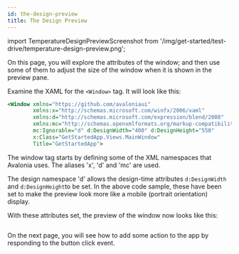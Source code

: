 ```yaml
---
id: the-design-preview
title: The Design Preview
---
```


import TemperatureDesignPreviewScreenshot from '/img/get-started/test-drive/temperature-design-preview.png';

On this page, you will explore the attributes of the window; and then use some of them to adjust the size of the window when it is shown in the preview pane.

Examine the XAML for the `<Window>` tag. It will look like this:

```xml
<Window xmlns="https://github.com/avaloniaui"
        xmlns:x="http://schemas.microsoft.com/winfx/2006/xaml"
        xmlns:d="http://schemas.microsoft.com/expression/blend/2008"
        xmlns:mc="http://schemas.openxmlformats.org/markup-compatibility/2006"
        mc:Ignorable="d" d:DesignWidth="400" d:DesignHeight="550"
        x:Class="GetStartedApp.Views.MainWindow"
        Title="GetStartedApp">
```

The window tag starts by defining some of the XML namespaces that Avalonia uses. The aliases 'x', 'd' and 'mc' are used.

The design namespace 'd' allows the design-time attributes `d:DesignWidth` and `d:DesignHeight`to be set. In the above code sample, these have been set to make the preview look more like a mobile (portrait orientation) display. 

With these attributes set, the preview of the window now looks like this:

<img className="center" src={TemperatureDesignPreviewScreenshot} alt="" />

On the next page, you will see how to add some action to the app by responding to the button click event. 

